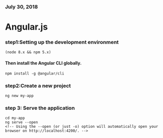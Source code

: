 ### July 30, 2018
# Angular.js
### step1:Setting up the development environment
    (node 8.x && npm 5.x)
#### Then install the Angular CLI globally.
    npm install -g @angular/cli

### step2:Create a new project
    ng new my-app

### step 3: Serve the application
    cd my-app
    ng serve --open
    <!-- Using the --open (or just -o) option will automatically open your browser on http://localhost:4200/. -->
